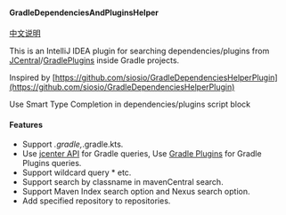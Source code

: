 #### GradleDependenciesAndPluginsHelper

[中文说明](http://bestwu.cn/2017/09/01/gradle-dependencies-plugins-helper-plugin/)

This is an IntelliJ IDEA plugin for searching dependencies/plugins from [JCentral](https://bintray.com/search)/[GradlePlugins](https://plugins.gradle.org/) inside Gradle projects.

Inspired by [https://github.com/siosio/GradleDependenciesHelperPlugin](https://github.com/siosio/GradleDependenciesHelperPlugin)

Use Smart Type Completion in dependencies/plugins script block

#### Features

* Support *.gradle,*.gradle.kts.
* Use [jcenter API](https://bintray.com/docs/api/) for Gradle queries, Use [Gradle Plugins](https://plugins.gradle.org) for Gradle Plugins queries.
* Support wildcard query * etc.
* Support search by classname in mavenCentral search.
* Support Maven Index search option and Nexus search option.
* Add specified repository to repositories.